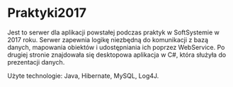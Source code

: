# Praktyki2017

Jest to serwer dla aplikacji powstałej podczas praktyk w SoftSystemie w 2017 roku. 
Serwer zapewnia logikę niezbędną do komunikacji z bazą danych, mapowania obiektów i udostępniania ich poprzez WebService. Po drugiej stronie znajdowała się desktopowa aplikacja w C#, która służyła do prezentacji danych. 

Użyte technologie: Java, Hibernate, MySQL, Log4J. 
